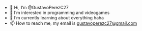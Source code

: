 - 👋 Hi, I’m @GustavoPerezC27
- 👀 I’m interested in programming and videogames
- 🌱 I’m currently learning about everything haha
- 📫 How to reach me, my email is gustavoperezc27@gmail.com

<!---
GustavoPerezC27/GustavoPerezC27 is a ✨ special ✨ repository because its `README.md` (this file) appears on your GitHub profile.
You can click the Preview link to take a look at your changes.
--->
